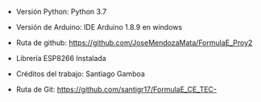 * Versión Python: Python 3.7

* Versión de Arduino: IDE Arduino 1.8.9 en windows

* Ruta de github: https://github.com/JoseMendozaMata/FormulaE_Proy2

* Librería ESP8266 Instalada

* Créditos del trabajo: Santiago Gamboa
* Ruta de Git: https://github.com/santigr17/FormulaE_CE_TEC-

